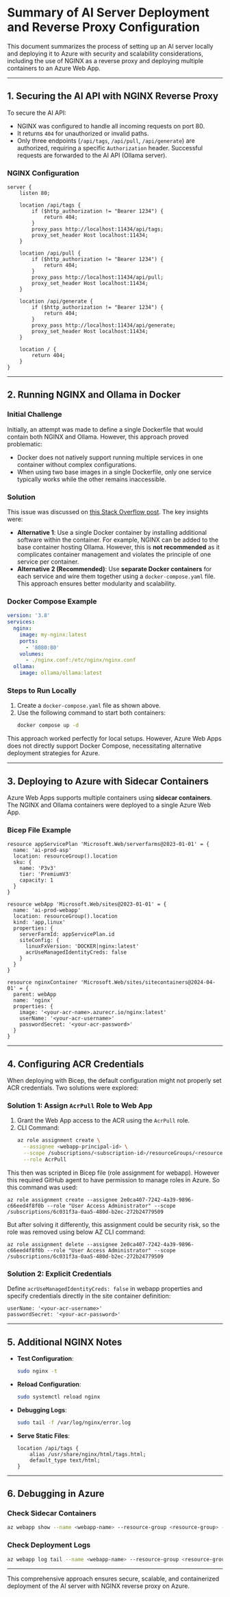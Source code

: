 # **Summary of AI Server Deployment and Reverse Proxy Configuration**

This document summarizes the process of setting up an AI server locally and deploying it to Azure with security and scalability considerations, including the use of NGINX as a reverse proxy and deploying multiple containers to an Azure Web App.

---

## **1. Securing the AI API with NGINX Reverse Proxy**

To secure the AI API:
- NGINX was configured to handle all incoming requests on port 80.
- It returns `404` for unauthorized or invalid paths.
- Only three endpoints (`/api/tags`, `/api/pull`, `/api/generate`) are authorized, requiring a specific `Authorization` header. Successful requests are forwarded to the AI API (Ollama server).

### **NGINX Configuration**
```nginx
server {
    listen 80;

    location /api/tags {
        if ($http_authorization != "Bearer 1234") {
            return 404;
        }
        proxy_pass http://localhost:11434/api/tags;
        proxy_set_header Host localhost:11434;
    }

    location /api/pull {
        if ($http_authorization != "Bearer 1234") {
            return 404;
        }
        proxy_pass http://localhost:11434/api/pull;
        proxy_set_header Host localhost:11434;
    }

    location /api/generate {
        if ($http_authorization != "Bearer 1234") {
            return 404;
        }
        proxy_pass http://localhost:11434/api/generate;
        proxy_set_header Host localhost:11434;
    }

    location / {
        return 404;
    }
}
```

---

## **2. Running NGINX and Ollama in Docker**

### **Initial Challenge**
Initially, an attempt was made to define a single Dockerfile that would contain both NGINX and Ollama. However, this approach proved problematic:
- Docker does not natively support running multiple services in one container without complex configurations.
- When using two base images in a single Dockerfile, only one service typically works while the other remains inaccessible.

### **Solution**
This issue was discussed on [this Stack Overflow post](https://stackoverflow.com/questions/79242550/running-rest-api-ollama-and-nginx-reverse-proxy/79242675). The key insights were:
- **Alternative 1**: Use a single Docker container by installing additional software within the container. For example, NGINX can be added to the base container hosting Ollama. However, this is **not recommended** as it complicates container management and violates the principle of one service per container.
- **Alternative 2 (Recommended)**: Use **separate Docker containers** for each service and wire them together using a `docker-compose.yaml` file. This approach ensures better modularity and scalability.

### **Docker Compose Example**
```yaml
version: '3.8'
services:
  nginx:
    image: my-nginx:latest
    ports:
      - '8080:80'
    volumes:
      - ./nginx.conf:/etc/nginx/nginx.conf
  ollama:
    image: ollama/ollama:latest
```

### **Steps to Run Locally**
1. Create a `docker-compose.yaml` file as shown above.
2. Use the following command to start both containers:
   ```bash
   docker compose up -d
   ```

This approach worked perfectly for local setups. However, Azure Web Apps does not directly support Docker Compose, necessitating alternative deployment strategies for Azure.

---

## **3. Deploying to Azure with Sidecar Containers**

Azure Web Apps supports multiple containers using **sidecar containers**. The NGINX and Ollama containers were deployed to a single Azure Web App.

### **Bicep File Example**
```bicep
resource appServicePlan 'Microsoft.Web/serverfarms@2023-01-01' = {
  name: 'ai-prod-asp'
  location: resourceGroup().location
  sku: {
    name: 'P3v3'
    tier: 'PremiumV3'
    capacity: 1
  }
}

resource webApp 'Microsoft.Web/sites@2023-01-01' = {
  name: 'ai-prod-webapp'
  location: resourceGroup().location
  kind: 'app,linux'
  properties: {
    serverFarmId: appServicePlan.id
    siteConfig: {
      linuxFxVersion: 'DOCKER|nginx:latest'
      acrUseManagedIdentityCreds: false
    }
  }
}

resource nginxContainer 'Microsoft.Web/sites/sitecontainers@2024-04-01' = {
  parent: webApp
  name: 'nginx'
  properties: {
    image: '<your-acr-name>.azurecr.io/nginx:latest'
    userName: '<your-acr-username>'
    passwordSecret: '<your-acr-password>'
  }
}
```

---

## **4. Configuring ACR Credentials**

When deploying with Bicep, the default configuration might not properly set ACR credentials. Two solutions were explored:

### **Solution 1: Assign `AcrPull` Role to Web App**
1. Grant the Web App access to the ACR using the `AcrPull` role.
2. CLI Command:
   ```bash
   az role assignment create \
     --assignee <webapp-principal-id> \
     --scope /subscriptions/<subscription-id>/resourceGroups/<resource-group>/providers/Microsoft.ContainerRegistry/registries/<acr-name> \
     --role AcrPull
   ```
This then was scripted in Bicep file (role assignment for webapp). However this required GitHub agent to have permission to manage roles in Azure. So this command was used:
```
az role assignment create --assignee 2e0ca407-7242-4a39-9896-c66eed4f8f0b --role "User Access Administrator" --scope /subscriptions/6c031f3a-0aa5-480d-b2ec-272b24779509
```
But after solving it differently, this assignment could be security risk, so the role was removed using below AZ CLI command:
```
az role assignment delete --assignee 2e0ca407-7242-4a39-9896-c66eed4f8f0b --role "User Access Administrator" --scope /subscriptions/6c031f3a-0aa5-480d-b2ec-272b24779509
```

### **Solution 2: Explicit Credentials**
Define `acrUseManagedIdentityCreds: false` in webapp properties and specify credentials directly in the site container definition:
```bicep
userName: '<your-acr-username>'
passwordSecret: '<your-acr-password>'
```

---

## **5. Additional NGINX Notes**

- **Test Configuration**:
  ```bash
  sudo nginx -t
  ```
- **Reload Configuration**:
  ```bash
  sudo systemctl reload nginx
  ```
- **Debugging Logs**:
  ```bash
  sudo tail -f /var/log/nginx/error.log
  ```
- **Serve Static Files**:
  ```nginx
  location /api/tags {
      alias /usr/share/nginx/html/tags.html;
      default_type text/html;
  }
  ```

---

## **6. Debugging in Azure**

### **Check Sidecar Containers**
```bash
az webapp show --name <webapp-name> --resource-group <resource-group> --query "siteConfig.containerSettings"
```

### **Check Deployment Logs**
```bash
az webapp log tail --name <webapp-name> --resource-group <resource-group>
```

---

This comprehensive approach ensures secure, scalable, and containerized deployment of the AI server with NGINX reverse proxy on Azure.